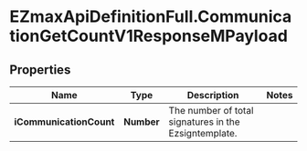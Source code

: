 # EZmaxApiDefinitionFull.CommunicationGetCountV1ResponseMPayload

## Properties

Name | Type | Description | Notes
------------ | ------------- | ------------- | -------------
**iCommunicationCount** | **Number** | The number of total signatures in the Ezsigntemplate. | 


